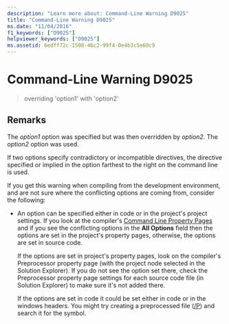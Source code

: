 ```yaml
---
description: "Learn more about: Command-Line Warning D9025"
title: "Command-Line Warning D9025"
ms.date: "11/04/2016"
f1_keywords: ["D9025"]
helpviewer_keywords: ["D9025"]
ms.assetid: 6edff72c-1508-46c2-99f4-0e4b3c5e60c9
---
```

# Command-Line Warning D9025

> overriding 'option1' with 'option2'

## Remarks

The *option1* option was specified but was then overridden by *option2*. The *option2* option was used.

If two options specify contradictory or incompatible directives, the directive specified or implied in the option farthest to the right on the command line is used.

If you get this warning when compiling from the development environment, and are not sure where the conflicting options are coming from, consider the following:

- An option can be specified either in code or in the project's project settings. If you look at the compiler's [Command Line Property Pages](../../build/reference/command-line-property-pages.md) and if you see the conflicting options in the **All Options** field then the options are set in the project's property pages, otherwise, the options are set in source code.

   If the options are set in project's property pages, look on the compiler's Preprocessor property page (with the project node selected in the Solution Explorer).  If you do not see the option set there, check the Preprocessor property page settings for each source code file (in Solution Explorer) to make sure it's not added there.

   If the options are set in code it could be set either in code or in the windows headers.  You might try creating a preprocessed file ([/P](../../build/reference/p-preprocess-to-a-file.md)) and search it for the symbol.
